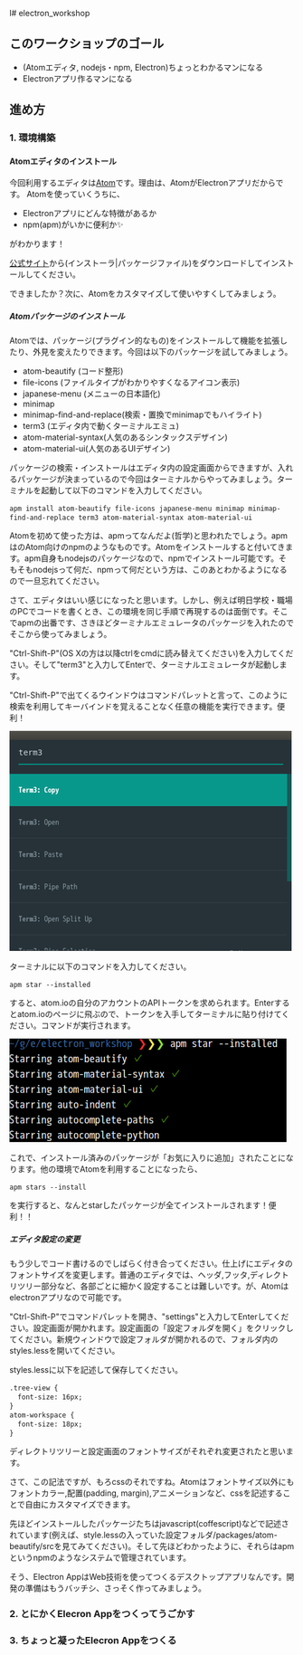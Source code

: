 l# electron_workshop

## このワークショップのゴール
+ (Atomエディタ, nodejs・npm, Electron)ちょっとわかるマンになる
+ Electronアプリ作るマンになる

## 進め方
### 1. 環境構築
#### Atomエディタのインストール
今回利用するエディタは[Atom](https://www.youtube.com/watch?v=Y7aEiVwBAdk#action=share&cc_load_policy=1)です。理由は、AtomがElectronアプリだからです。
Atomを使っていくうちに、

  + Electronアプリにどんな特徴があるか
  + npm(apm)がいかに便利か✨

がわかります！

[公式サイト](https://atom.io/)から(インストーラ|パッケージファイル)をダウンロードしてインストールしてください。

できましたか？次に、Atomをカスタマイズして使いやすくしてみましょう。
##### Atomパッケージのインストール
Atomでは、パッケージ(プラグイン的なもの)をインストールして機能を拡張したり、外見を変えたりできます。今回は以下のパッケージを試してみましょう。

+ atom-beautify (コード整形)
+ file-icons (ファイルタイプがわかりやすくなるアイコン表示)
+ japanese-menu (メニューの日本語化)
+ minimap
+ minimap-find-and-replace(検索・置換でminimapでもハイライト)
+ term3 (エディタ内で動くターミナルエミュ)
+ atom-material-syntax(人気のあるシンタックスデザイン)
+ atom-material-ui(人気のあるUIデザイン)

パッケージの検索・インストールはエディタ内の設定画面からできますが、入れるパッケージが決まっているので今回はターミナルからやってみましょう。ターミナルを起動して以下のコマンドを入力してください。
````
apm install atom-beautify file-icons japanese-menu minimap minimap-find-and-replace term3 atom-material-syntax atom-material-ui
````
Atomを初めて使った方は、apmってなんだよ(哲学)と思われたでしょう。apmはのAtom向けのnpmのようなものです。Atomをインストールすると付いてきます。apm自身もnodejsのパッケージなので、npmでインストール可能です。そもそもnodejsって何だ、npmって何だという方は、このあとわかるようになるので一旦忘れてください。

さて、エディタはいい感じになったと思います。しかし、例えば明日学校・職場のPCでコードを書くとき、この環境を同じ手順で再現するのは面倒です。そこでapmの出番です、さきほどターミナルエミュレータのパッケージを入れたのでそこから使ってみましょう。

"Ctrl-Shift-P"(OS Xの方は以降ctrlをcmdに読み替えてください)を入力してください。そして"term3"と入力してEnterで、ターミナルエミュレータが起動します。

"Ctrl-Shift-P"で出てくるウインドウはコマンドパレットと言って、このように検索を利用してキーバインドを覚えることなく任意の機能を実行できます。便利！

![command_pallet](assets/img/cmd_pallet.png)

ターミナルに以下のコマンドを入力してください。
````
apm star --installed
````
すると、atom.ioの自分のアカウントのAPIトークンを求められます。Enterするとatom.ioのページに飛ぶので、トークンを入手してターミナルに貼り付けてください。コマンドが実行されます。

![apm_star_installed](assets/img/apm_star_installed.png)

これで、インストール済みのパッケージが「お気に入りに追加」されたことになります。他の環境でAtomを利用することになったら、
````
apm stars --install
````
を実行すると、なんとstarしたパッケージが全てインストールされます！便利！！

##### エディタ設定の変更
もう少しでコード書けるのでしばらく付き合ってください。仕上げにエディタのフォントサイズを変更します。普通のエディタでは、ヘッダ,フッタ,ディレクトリツリー部分など、各部ごとに細かく設定することは難しいです。が、Atomはelectronアプリなので可能です。

"Ctrl-Shift-P"でコマンドパレットを開き、"settings"と入力してEnterしてください。設定画面が開かれます。設定画面の「設定フォルダを開く」をクリックしてください。新規ウィンドウで設定フォルダが開かれるので、フォルダ内のstyles.lessを開いてください。

styles.lessに以下を記述して保存してください。
````
.tree-view {
  font-size: 16px;
}
atom-workspace {
  font-size: 18px;
}
````
ディレクトリツリーと設定画面のフォントサイズがそれぞれ変更されたと思います。

さて、この記法ですが、もろcssのそれですね。Atomはフォントサイズ以外にもフォントカラー,配置(padding, margin),アニメーションなど、cssを記述することで自由にカスタマイズできます。

先ほどインストールしたパッケージたちはjavascript(coffescript)などで記述されています(例えば、style.lessの入っていた設定フォルダ/packages/atom-beautify/srcを見てみてください)。そして先ほどわかったように、それらはapmというnpmのようなシステムで管理されています。

そう、Electron AppはWeb技術を使ってつくるデスクトップアプリなんです。開発の準備はもうバッチシ、さっそく作ってみましょう。

### 2. とにかくElecron Appをつくってうごかす

### 3. ちょっと凝ったElecron Appをつくる
